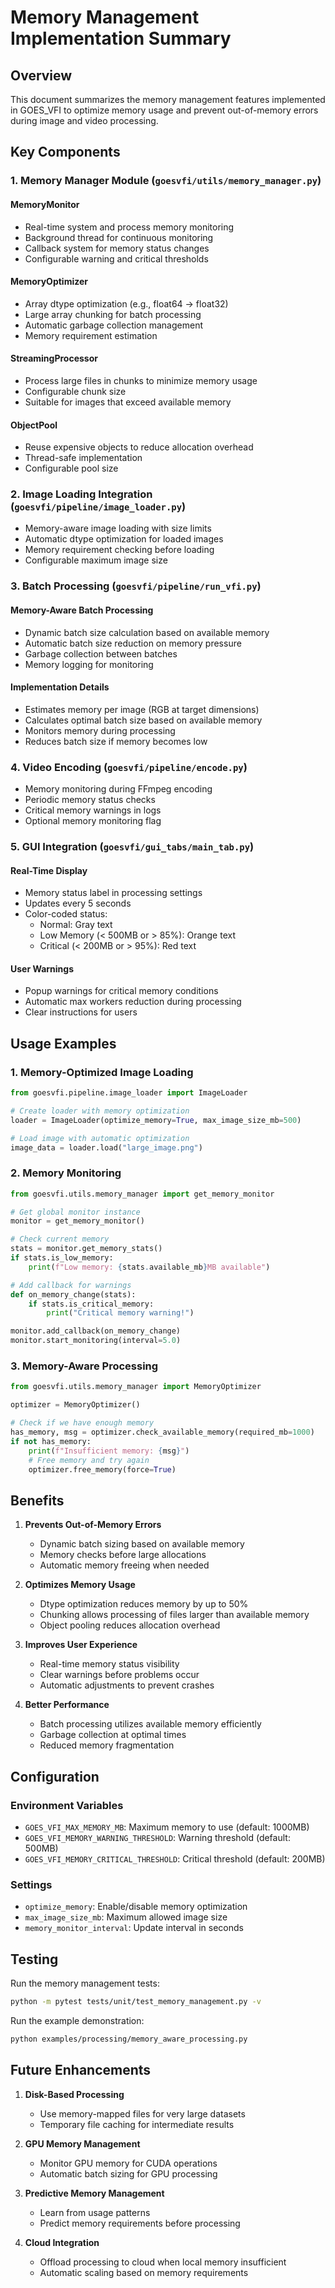 # Memory Management Implementation Summary

## Overview
This document summarizes the memory management features implemented in GOES_VFI to optimize memory usage and prevent out-of-memory errors during image and video processing.

## Key Components

### 1. Memory Manager Module (`goesvfi/utils/memory_manager.py`)

#### MemoryMonitor
- Real-time system and process memory monitoring
- Background thread for continuous monitoring
- Callback system for memory status changes
- Configurable warning and critical thresholds

#### MemoryOptimizer
- Array dtype optimization (e.g., float64 → float32)
- Large array chunking for batch processing
- Automatic garbage collection management
- Memory requirement estimation

#### StreamingProcessor
- Process large files in chunks to minimize memory usage
- Configurable chunk size
- Suitable for images that exceed available memory

#### ObjectPool
- Reuse expensive objects to reduce allocation overhead
- Thread-safe implementation
- Configurable pool size

### 2. Image Loading Integration (`goesvfi/pipeline/image_loader.py`)

- Memory-aware image loading with size limits
- Automatic dtype optimization for loaded images
- Memory requirement checking before loading
- Configurable maximum image size

### 3. Batch Processing (`goesvfi/pipeline/run_vfi.py`)

#### Memory-Aware Batch Processing
- Dynamic batch size calculation based on available memory
- Automatic batch size reduction on memory pressure
- Garbage collection between batches
- Memory logging for monitoring

#### Implementation Details
- Estimates memory per image (RGB at target dimensions)
- Calculates optimal batch size based on available memory
- Monitors memory during processing
- Reduces batch size if memory becomes low

### 4. Video Encoding (`goesvfi/pipeline/encode.py`)

- Memory monitoring during FFmpeg encoding
- Periodic memory status checks
- Critical memory warnings in logs
- Optional memory monitoring flag

### 5. GUI Integration (`goesvfi/gui_tabs/main_tab.py`)

#### Real-Time Display
- Memory status label in processing settings
- Updates every 5 seconds
- Color-coded status:
  - Normal: Gray text
  - Low Memory (< 500MB or > 85%): Orange text
  - Critical (< 200MB or > 95%): Red text

#### User Warnings
- Popup warnings for critical memory conditions
- Automatic max workers reduction during processing
- Clear instructions for users

## Usage Examples

### 1. Memory-Optimized Image Loading
```python
from goesvfi.pipeline.image_loader import ImageLoader

# Create loader with memory optimization
loader = ImageLoader(optimize_memory=True, max_image_size_mb=500)

# Load image with automatic optimization
image_data = loader.load("large_image.png")
```

### 2. Memory Monitoring
```python
from goesvfi.utils.memory_manager import get_memory_monitor

# Get global monitor instance
monitor = get_memory_monitor()

# Check current memory
stats = monitor.get_memory_stats()
if stats.is_low_memory:
    print(f"Low memory: {stats.available_mb}MB available")

# Add callback for warnings
def on_memory_change(stats):
    if stats.is_critical_memory:
        print("Critical memory warning!")

monitor.add_callback(on_memory_change)
monitor.start_monitoring(interval=5.0)
```

### 3. Memory-Aware Processing
```python
from goesvfi.utils.memory_manager import MemoryOptimizer

optimizer = MemoryOptimizer()

# Check if we have enough memory
has_memory, msg = optimizer.check_available_memory(required_mb=1000)
if not has_memory:
    print(f"Insufficient memory: {msg}")
    # Free memory and try again
    optimizer.free_memory(force=True)
```

## Benefits

1. **Prevents Out-of-Memory Errors**
   - Dynamic batch sizing based on available memory
   - Memory checks before large allocations
   - Automatic memory freeing when needed

2. **Optimizes Memory Usage**
   - Dtype optimization reduces memory by up to 50%
   - Chunking allows processing of files larger than available memory
   - Object pooling reduces allocation overhead

3. **Improves User Experience**
   - Real-time memory status visibility
   - Clear warnings before problems occur
   - Automatic adjustments to prevent crashes

4. **Better Performance**
   - Batch processing utilizes available memory efficiently
   - Garbage collection at optimal times
   - Reduced memory fragmentation

## Configuration

### Environment Variables
- `GOES_VFI_MAX_MEMORY_MB`: Maximum memory to use (default: 1000MB)
- `GOES_VFI_MEMORY_WARNING_THRESHOLD`: Warning threshold (default: 500MB)
- `GOES_VFI_MEMORY_CRITICAL_THRESHOLD`: Critical threshold (default: 200MB)

### Settings
- `optimize_memory`: Enable/disable memory optimization
- `max_image_size_mb`: Maximum allowed image size
- `memory_monitor_interval`: Update interval in seconds

## Testing

Run the memory management tests:
```bash
python -m pytest tests/unit/test_memory_management.py -v
```

Run the example demonstration:
```bash
python examples/processing/memory_aware_processing.py
```

## Future Enhancements

1. **Disk-Based Processing**
   - Use memory-mapped files for very large datasets
   - Temporary file caching for intermediate results

2. **GPU Memory Management**
   - Monitor GPU memory for CUDA operations
   - Automatic batch sizing for GPU processing

3. **Predictive Memory Management**
   - Learn from usage patterns
   - Predict memory requirements before processing

4. **Cloud Integration**
   - Offload processing to cloud when local memory insufficient
   - Automatic scaling based on memory requirements
